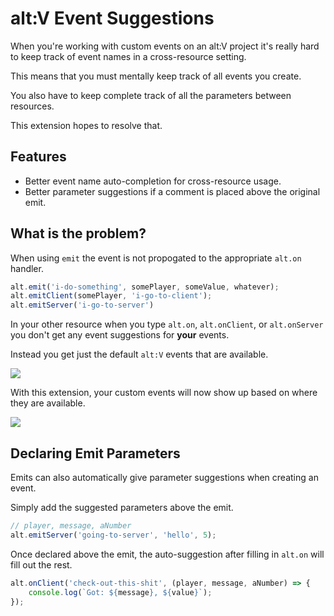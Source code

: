 # alt:V Event Suggestions

When you're working with custom events on an alt:V project it's really hard to keep track of event names in a cross-resource setting.

This means that you must mentally keep track of all events you create.

You also have to keep complete track of all the parameters between resources.

This extension hopes to resolve that.

## Features

* Better event name auto-completion for cross-resource usage.
* Better parameter suggestions if a comment is placed above the original emit.

## What is the problem?

When using `emit` the event is not propogated to the appropriate `alt.on` handler.

```ts
alt.emit('i-do-something', somePlayer, someValue, whatever);
alt.emitClient(somePlayer, 'i-go-to-client');
alt.emitServer('i-go-to-server')
```

In your other resource when you type `alt.on`, `alt.onClient`, or `alt.onServer` you don't get any event suggestions for **your** events.

Instead you get just the default `alt:V` events that are available.

![](https://i.imgur.com/6KAQ8Zy.png)

With this extension, your custom events will now show up based on where they are available.

![](https://i.imgur.com/sEaijRF.png)

## Declaring Emit Parameters

Emits can also automatically give parameter suggestions when creating an event.

Simply add the suggested parameters above the emit.

```ts
// player, message, aNumber
alt.emitServer('going-to-server', 'hello', 5);
```

Once declared above the emit, the auto-suggestion after filling in `alt.on` will fill out the rest.

```ts
alt.onClient('check-out-this-shit', (player, message, aNumber) => {
    console.log(`Got: ${message}, ${value}`);
});
```